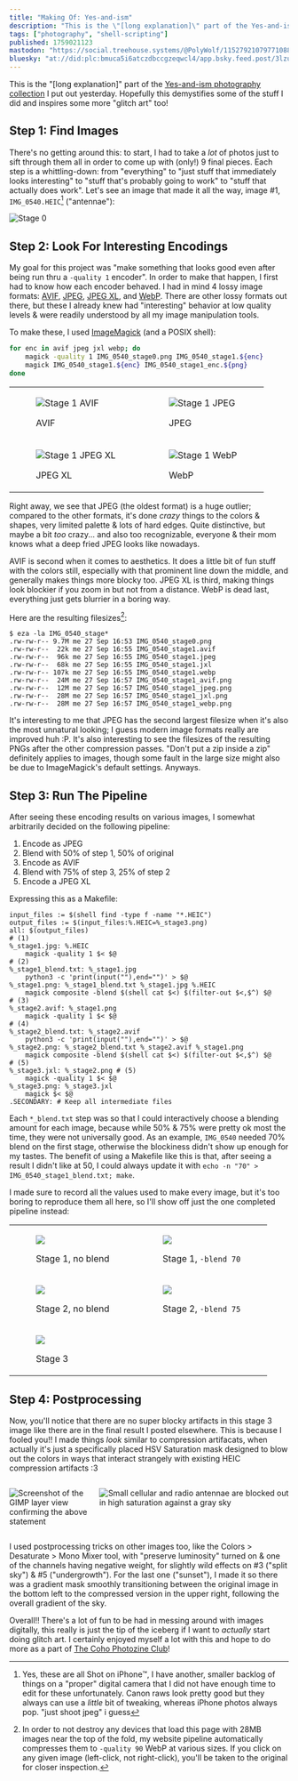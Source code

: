 ```yaml
---
title: "Making Of: Yes-and-ism"
description: "This is the \"[long explanation]\" part of the Yes-and-ism photography collection I put out yesterday. Hopefully this demystifies some of t..."
tags: ["photography", "shell-scripting"]
published: 1759021123
mastodon: "https://social.treehouse.systems/@PolyWolf/115279210797710889"
bluesky: "at://did:plc:bmuca5i6atczdbccgzeqwcl4/app.bsky.feed.post/3lzuc5rcuq22d"
---
```


This is the "[long explanation]" part of the [Yes-and-ism photography collection](https://wolfgirl.dev/blog/2025-09-26-coho-photo-zine-yes-and-ism/) I put out yesterday. Hopefully this demystifies some of the stuff I did and inspires some more "glitch art" too!

## Step 1: Find Images

There's no getting around this: to start, I had to take a _lot_ of photos just to sift through them all in order to come up with (only!) 9 final pieces. Each step is a whittling-down: from "everything" to "just stuff that immediately looks interesting" to "stuff that's probably going to work" to "stuff that actually does work". Let's see an image that made it all the way, image #1, `IMG_0540.HEIC`[^1] ("antennae"):

![](https://static.wolfgirl.dev/polywolf/blog/01998ce9-206a-722c-b373-ab8c750a467d/IMG_0540_stage0.png "Stage 0")

## Step 2: Look For Interesting Encodings

My goal for this project was "make something that looks good even after being run thru a `-quality 1` encoder". In order to make that happen, I first had to know how each encoder behaved. I had in mind 4 lossy image formats: [AVIF](https://en.wikipedia.org/wiki/AVIF), [JPEG](https://en.wikipedia.org/wiki/JPEG), [JPEG XL](https://en.wikipedia.org/wiki/JPEG_XL), and [WebP](https://en.wikipedia.org/wiki/WebP). There are other lossy formats out there, but these I already knew had "interesting" behavior at low quality levels & were readily understood by all my image manipulation tools.

To make these, I used [ImageMagick](https://imagemagick.org/) (and a POSIX shell):

```sh
for enc in avif jpeg jxl webp; do
    magick -quality 1 IMG_0540_stage0.png IMG_0540_stage1.${enc}
    magick IMG_0540_stage1.${enc} IMG_0540_stage1_enc.${png}
done
```

<table>
<tbody>
<tr>
<td>
<figure>

![](https://static.wolfgirl.dev/polywolf/blog/01998ce9-206a-722c-b373-ab8c750a467d/IMG_0540_stage1_avif.png "Stage 1 AVIF")

<figcaption>AVIF</figcaption>
</figure>
</td>
<td>
<figure>

![](https://static.wolfgirl.dev/polywolf/blog/01998ce9-206a-722c-b373-ab8c750a467d/IMG_0540_stage1_jpeg.png "Stage 1 JPEG")

<figcaption>JPEG</figcaption>
</figure>
</td>
</tr>
<tr>
<td>
<figure>

![](https://static.wolfgirl.dev/polywolf/blog/01998ce9-206a-722c-b373-ab8c750a467d/IMG_0540_stage1_jxl.png "Stage 1 JPEG XL")

<figcaption>JPEG XL</figcaption>
</figure>
</td>
<td>
<figure>

![](https://static.wolfgirl.dev/polywolf/blog/01998ce9-206a-722c-b373-ab8c750a467d/IMG_0540_stage1_webp.png "Stage 1 WebP")

<figcaption>WebP</figcaption>
</figure>
</td>
</tr>
</tbody>
</table>

Right away, we see that JPEG (the oldest format) is a huge outlier; compared to the other formats, it's done _crazy_ things to the colors & shapes, very limited palette & lots of hard edges. Quite distinctive, but maybe a bit _too_ crazy... and also too recognizable, everyone & their mom knows what a deep fried JPEG looks like nowadays.

AVIF is second when it comes to aesthetics. It does a little bit of fun stuff with the colors still, especially with that prominent line down the middle, and generally makes things more blocky too. JPEG XL is third, making things look blockier if you zoom in but not from a distance. WebP is dead last, everything just gets blurrier in a boring way.

Here are the resulting filesizes[^2]:

```
$ eza -la IMG_0540_stage*
.rw-rw-r-- 9.7M me 27 Sep 16:53 IMG_0540_stage0.png
.rw-rw-r--  22k me 27 Sep 16:55 IMG_0540_stage1.avif
.rw-rw-r--  96k me 27 Sep 16:55 IMG_0540_stage1.jpeg
.rw-rw-r--  68k me 27 Sep 16:55 IMG_0540_stage1.jxl
.rw-rw-r-- 107k me 27 Sep 16:55 IMG_0540_stage1.webp
.rw-rw-r--  24M me 27 Sep 16:57 IMG_0540_stage1_avif.png
.rw-rw-r--  12M me 27 Sep 16:57 IMG_0540_stage1_jpeg.png
.rw-rw-r--  28M me 27 Sep 16:57 IMG_0540_stage1_jxl.png
.rw-rw-r--  28M me 27 Sep 16:57 IMG_0540_stage1_webp.png
```

It's interesting to me that JPEG has the second largest filesize when it's also the most unnatural looking; I guess modern image formats really are improved huh :P. It's also interesting to see the filesizes of the resulting PNGs after the other compression passes. "Don't put a zip inside a zip" definitely applies to images, though some fault in the large size might also be due to ImageMagick's default settings. Anyways.

## Step 3: Run The Pipeline

After seeing these encoding results on various images, I somewhat arbitrarily decided on the following pipeline:

1. Encode as JPEG
2. Blend with 50% of step 1, 50% of original
3. Encode as AVIF
4. Blend with 75% of step 3, 25% of step 2
5. Encode a JPEG XL

Expressing this as a Makefile:

```make
input_files := $(shell find -type f -name "*.HEIC")
output_files := $(input_files:%.HEIC=%_stage3.png)
all: $(output_files)
# (1)
%_stage1.jpg: %.HEIC
	magick -quality 1 $< $@
# (2)
%_stage1_blend.txt: %_stage1.jpg
	python3 -c 'print(input(""),end="")' > $@
%_stage1.png: %_stage1_blend.txt %_stage1.jpg %.HEIC
	magick composite -blend $(shell cat $<) $(filter-out $<,$^) $@
# (3)
%_stage2.avif: %_stage1.png
	magick -quality 1 $< $@
# (4)
%_stage2_blend.txt: %_stage2.avif
	python3 -c 'print(input(""),end="")' > $@
%_stage2.png: %_stage2_blend.txt %_stage2.avif %_stage1.png
	magick composite -blend $(shell cat $<) $(filter-out $<,$^) $@
# (5)
%_stage3.jxl: %_stage2.png # (5)
	magick -quality 1 $< $@
%_stage3.png: %_stage3.jxl
	magick $< $@
.SECONDARY: # Keep all intermediate files
```

Each `*_blend.txt` step was so that I could interactively choose a blending amount for each image, because while 50% & 75% were pretty ok most the time, they were not universally good. As an example, `IMG_0540` needed 70% blend on the first stage, otherwise the blockiness didn't show up enough for my tastes. The benefit of using a Makefile like this is that, after seeing a result I didn't like at 50, I could always update it with `echo -n "70" > IMG_0540_stage1_blend.txt; make`.

I made sure to record all the values used to make every image, but it's too boring to reproduce them all here, so I'll show off just the one completed pipeline instead:

<table>
<tbody>
<tr>
<td>
<figure>

![](https://static.wolfgirl.dev/polywolf/blog/01998ce9-206a-722c-b373-ab8c750a467d/IMG_0540_stage1_jpeg.png)

<figcaption>Stage 1, no blend</figcaption>
</figure>
</td>
<td>
<figure>

![](https://static.wolfgirl.dev/polywolf/blog/01998ce9-206a-722c-b373-ab8c750a467d/IMG_0540_stage1.png)

<figcaption>Stage 1, <code>-blend 70</code></figcaption>
</figure>
</td>
</tr>
<tr>
<td>
<figure>

![](https://static.wolfgirl.dev/polywolf/blog/01998ce9-206a-722c-b373-ab8c750a467d/IMG_0540_stage2_avif.png)

<figcaption>Stage 2, no blend</figcaption>
</figure>
</td>
<td>
<figure>

![](https://static.wolfgirl.dev/polywolf/blog/01998ce9-206a-722c-b373-ab8c750a467d/IMG_0540_stage2.png)

<figcaption>Stage 2, <code>-blend 75</code></figcaption>
</figure>
</td>
</tr>
<tr>
<td colspan="2">
<figure>

![](https://static.wolfgirl.dev/polywolf/blog/01998ce9-206a-722c-b373-ab8c750a467d/IMG_0540_stage3.png)

<figcaption>Stage 3</figcaption>
</figure>
</td>
</tr>
</tbody>
</table>

## Step 4: Postprocessing

Now, you'll notice that there are no super blocky artifacts in this stage 3 image like there are in the final result I posted elsewhere. This is because I fooled you!! I made things _look_ similar to compression artifacats, when actually it's just a specifically placed HSV Saturation mask designed to blow out the colors in ways that interact strangely with existing HEIC compression artifacts :3

<div style="display: grid;grid-template-columns:3fr 7fr;gap:16px">

![Screenshot of the GIMP layer view confirming the above statement](<https://static.wolfgirl.dev/polywolf/blog/01998ce9-206a-722c-b373-ab8c750a467d/Screenshot_20250927_174704.png> "ohoho what a fun prank i pulled")

![Small cellular and radio antennae are blocked out in high saturation against a gray sky](<https://static.wolfgirl.dev/polywolf/blog/0199890b-86f7-7336-8574-f85f9bdf76f0/IMG_0540-export.PNG> "antennae")

</div>

I used postprocessing tricks on other images too, like the Colors > Desaturate > Mono Mixer tool, with "preserve luminosity" turned on & one of the channels having negative weight, for slightly wild effects on #3 ("split sky") & #5 ("undergrowth"). For the last one ("sunset"), I made it so there was a gradient mask smoothly transitioning between the original image in the bottom left to the compressed version in the upper right, following the overall gradient of the sky.

Overall!! There's a lot of fun to be had in messing around with images digitally, this really is just the tip of the iceberg if I want to _actually_ start doing glitch art. I certainly enjoyed myself a lot with this and hope to do more as a part of [The Coho Photozine Club](https://coho.photo/)!

[^1]: Yes, these are all Shot on iPhone™️, I have another, smaller backlog of things on a "proper" digital camera that I did not have enough time to edit for these unfortunately. Canon raws look pretty good but they always can use a _little_ bit of tweaking, whereas iPhone photos always pop. "just shoot jpeg" i guess
[^2]: In order to not destroy any devices that load this page with 28MB images near the top of the fold, my website pipeline automatically compresses them to `-quality 90` WebP at various sizes. If you click on any given image (left-click, not right-click), you'll be taken to the original for closer inspection.
